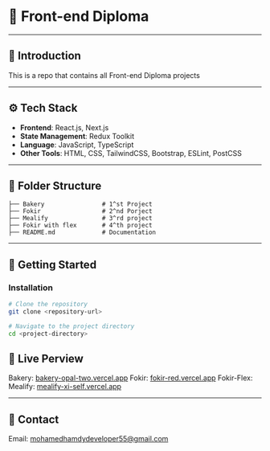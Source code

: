 
# 🌟 Front-end Diploma

---

## 🔎 Introduction

This is a repo that contains all Front-end Diploma projects

---

## ⚙️ Tech Stack

- **Frontend**: React.js, Next.js  
- **State Management**: Redux Toolkit  
- **Language**: JavaScript, TypeScript  
- **Other Tools**: HTML, CSS, TailwindCSS, Bootstrap, ESLint, PostCSS  

---

## 📂 Folder Structure

```plaintext
├── Bakery                # 1^st Project
├── Fokir                 # 2^nd Porject
├── Mealify               # 3^rd project
├── Fokir with flex       # 4^th project
├── README.md             # Documentation
```

---

## 🚀 Getting Started

### Installation

```bash
# Clone the repository
git clone <repository-url>

# Navigate to the project directory
cd <project-directory>

```

## 🎥 Live Perview

Bakery: [bakery-opal-two.vercel.app](https://bakery-opal-two.vercel.app/)
Fokir: [fokir-red.vercel.app](https://fokir-red.vercel.app/)
Fokir-Flex: []()
Mealify: [mealify-xi-self.vercel.app](https://mealify-xi-self.vercel.app/)

---


## 📧 Contact

Email: mohamedhamdydeveloper55@gmail.com
